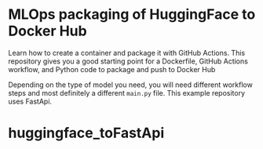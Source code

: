 # MLOps packaging of HuggingFace to Docker Hub
Learn how to create a container and package it with GitHub Actions. This repository gives you a good starting point for a Dockerfile, GitHub Actions workflow, and Python code to package and push to Docker Hub

Depending on the type of model you need, you will need different workflow steps and most definitely a different `main.py` file. This example repository uses FastApi.
# huggingface_toFastApi

